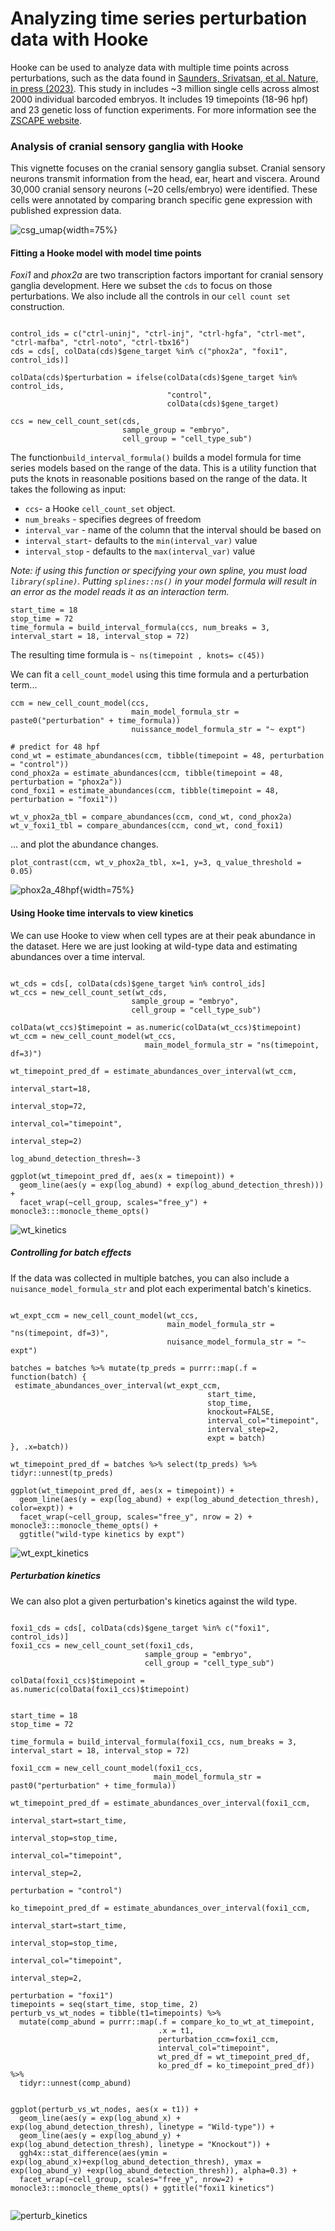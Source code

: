 # Analyzing time series perturbation data with Hooke

Hooke can be used to analyze data with multiple time points across perturbations, such as the data found in 
[Saunders, Srivatsan, et al. Nature, in press (2023)](https://www.biorxiv.org/content/10.1101/2022.08.04.502764v1). This study in includes ~3 million single cells across almost 2000 individual barcoded embryos. It includes 19 timepoints (18-96 hpf) and 23 genetic loss of function experiments. For more information see the [ZSCAPE website](https://cole-trapnell-lab.github.io/zscape/). 


### Analysis of cranial sensory ganglia with Hooke

This vignette focuses on the cranial sensory ganglia subset. Cranial sensory neurons transmit information from the head, ear, heart and viscera. Around 30,000 cranial sensory neurons (~20 cells/embryo) were identified. These cells were annotated by comparing branch specific gene expression with published expression data.

![csg_umap](assets/csg_umap.png){width=75%}

#### Fitting a Hooke model with model time points

_Foxi1_ and _phox2a_ are two transcription factors important for cranial sensory ganglia development. Here we subset the `cds` to focus on those perturbations. We also include all the controls in our `cell count set` construction. 

```

control_ids = c("ctrl-uninj", "ctrl-inj", "ctrl-hgfa", "ctrl-met", "ctrl-mafba", "ctrl-noto", "ctrl-tbx16")
cds = cds[, colData(cds)$gene_target %in% c("phox2a", "foxi1", control_ids)]

colData(cds)$perturbation = ifelse(colData(cds)$gene_target %in% control_ids, 
                                   "control", 
                                   colData(cds)$gene_target) 
                                   
ccs = new_cell_count_set(cds, 
                         sample_group = "embryo", 
                         cell_group = "cell_type_sub")
```

The function`build_interval_formula()` builds a model formula for time series models based on the range of the data. This is a utility function that puts the knots in reasonable positions based on the range of the data. It takes the following as input: 

* `ccs`- a Hooke `cell_count_set` object. 
* `num_breaks` - specifies degrees of freedom
* `interval_var` - name of the column that the interval should be based on 
* `interval_start`- defaults to the `min(interval_var)` value
* `interval_stop` - defaults to the `max(interval_var)` value


_Note: if using this function or specifying your own spline, you must load `library(spline)`. Putting `splines::ns()` in your model formula will result in an error as the model reads it as an interaction term._

```
start_time = 18
stop_time = 72
time_formula = build_interval_formula(ccs, num_breaks = 3, interval_start = 18, interval_stop = 72)
```
The resulting time formula is `~ ns(timepoint , knots= c(45))`


We can fit a `cell_count_model` using this time formula and a perturbation term... 

```
ccm = new_cell_count_model(ccs, 
                           main_model_formula_str = paste0("perturbation" + time_formula)) 
                           nuissance_model_formula_str = "~ expt")

# predict for 48 hpf 
cond_wt = estimate_abundances(ccm, tibble(timepoint = 48, perturbation = "control"))
cond_phox2a = estimate_abundances(ccm, tibble(timepoint = 48, perturbation = "phox2a"))
cond_foxi1 = estimate_abundances(ccm, tibble(timepoint = 48, perturbation = "foxi1"))

wt_v_phox2a_tbl = compare_abundances(ccm, cond_wt, cond_phox2a)
wt_v_foxi1_tbl = compare_abundances(ccm, cond_wt, cond_foxi1)
```

... and plot the abundance changes. 

```
plot_contrast(ccm, wt_v_phox2a_tbl, x=1, y=3, q_value_threshold = 0.05)
```

![phox2a_48hpf](assets/phox2a_48hpf.png){width=75%}


#### Using Hooke time intervals to view kinetics 

We can use Hooke to view when cell types are at their peak abundance in the dataset. Here we are just looking at wild-type data and estimating abundances over a time interval. 

```

wt_cds = cds[, colData(cds)$gene_target %in% control_ids]
wt_ccs = new_cell_count_set(wt_cds, 
                           sample_group = "embryo", 
                           cell_group = "cell_type_sub")

colData(wt_ccs)$timepoint = as.numeric(colData(wt_ccs)$timepoint)
wt_ccm = new_cell_count_model(wt_ccs, 
                              main_model_formula_str = "ns(timepoint, df=3)")

wt_timepoint_pred_df = estimate_abundances_over_interval(wt_ccm, 
                                                         interval_start=18, 
                                                         interval_stop=72, 
                                                         interval_col="timepoint", 
                                                         interval_step=2)

log_abund_detection_thresh=-3

ggplot(wt_timepoint_pred_df, aes(x = timepoint)) +
  geom_line(aes(y = exp(log_abund) + exp(log_abund_detection_thresh))) +
  facet_wrap(~cell_group, scales="free_y") + monocle3:::monocle_theme_opts()

```

![wt_kinetics](assets/wt_kinetics.png)

##### Controlling for batch effects

If the data was collected in multiple batches, you can also include a `nuisance_model_formula_str` and plot each experimental batch's kinetics. 

```

wt_expt_ccm = new_cell_count_model(wt_ccs, 
                                   main_model_formula_str = "ns(timepoint, df=3)", 
                                   nuisance_model_formula_str = "~ expt")
                                   
batches = batches %>% mutate(tp_preds = purrr::map(.f = function(batch) {
 estimate_abundances_over_interval(wt_expt_ccm,
                                            start_time,
                                            stop_time,
                                            knockout=FALSE,
                                            interval_col="timepoint",
                                            interval_step=2,
                                            expt = batch)
}, .x=batch))

wt_timepoint_pred_df = batches %>% select(tp_preds) %>% tidyr::unnest(tp_preds)

ggplot(wt_timepoint_pred_df, aes(x = timepoint)) +
  geom_line(aes(y = exp(log_abund) + exp(log_abund_detection_thresh), color=expt)) +
  facet_wrap(~cell_group, scales="free_y", nrow = 2) + monocle3:::monocle_theme_opts() + 
  ggtitle("wild-type kinetics by expt")

```

![wt_expt_kinetics](assets/wt_expt_kinetics.png)


##### Perturbation kinetics

We can also plot a given perturbation's kinetics against the wild type. 

```

foxi1_cds = cds[, colData(cds)$gene_target %in% c("foxi1", control_ids)]
foxi1_ccs = new_cell_count_set(foxi1_cds, 
                              sample_group = "embryo", 
                              cell_group = "cell_type_sub")

colData(foxi1_ccs)$timepoint = as.numeric(colData(foxi1_ccs)$timepoint)

                                
start_time = 18
stop_time = 72

time_formula = build_interval_formula(foxi1_ccs, num_breaks = 3, interval_start = 18, interval_stop = 72)

foxi1_ccm = new_cell_count_model(foxi1_ccs, 
                                main_model_formula_str = past0("perturbation" + time_formula))
                                
wt_timepoint_pred_df = estimate_abundances_over_interval(foxi1_ccm, 
                                                                 interval_start=start_time, 
                                                                 interval_stop=stop_time, 
                                                                 interval_col="timepoint", 
                                                                 interval_step=2, 
                                                                 perturbation = "control")

ko_timepoint_pred_df = estimate_abundances_over_interval(foxi1_ccm, 
                                                                 interval_start=start_time, 
                                                                 interval_stop=stop_time, 
                                                                 interval_col="timepoint", 
                                                                 interval_step=2, 
                                                                 perturbation = "foxi1")
timepoints = seq(start_time, stop_time, 2)
perturb_vs_wt_nodes = tibble(t1=timepoints) %>%
  mutate(comp_abund = purrr::map(.f = compare_ko_to_wt_at_timepoint,
                                 .x = t1,
                                 perturbation_ccm=foxi1_ccm,
                                 interval_col="timepoint",
                                 wt_pred_df = wt_timepoint_pred_df,
                                 ko_pred_df = ko_timepoint_pred_df)) %>% 
  tidyr::unnest(comp_abund)


ggplot(perturb_vs_wt_nodes, aes(x = t1)) +
  geom_line(aes(y = exp(log_abund_x) + exp(log_abund_detection_thresh), linetype = "Wild-type")) +
  geom_line(aes(y = exp(log_abund_y) + exp(log_abund_detection_thresh), linetype = "Knockout")) +
  ggh4x::stat_difference(aes(ymin = exp(log_abund_x)+exp(log_abund_detection_thresh), ymax = exp(log_abund_y) +exp(log_abund_detection_thresh)), alpha=0.3) + 
  facet_wrap(~cell_group, scales="free_y", nrow=2) + monocle3:::monocle_theme_opts() + ggtitle("foxi1 kinetics")


```
![perturb_kinetics](assets/perturb_kinetics.png)
